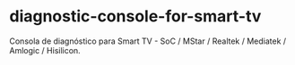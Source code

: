 # diagnostic-console-for-smart-tv
Consola de diagnóstico para Smart TV - SoC / MStar / Realtek / Mediatek / Amlogic / Hisilicon.

